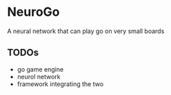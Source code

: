 NeuroGo
=======
A neural network that can play go on very small boards

TODOs
-----
  * go game engine
  * neurol network
  * framework integrating the two

